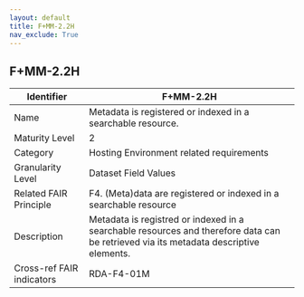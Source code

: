 ```yaml
---
layout: default
title: F+MM-2.2H
nav_exclude: True
---
```


## F+MM-2.2H

| Identifier | F+MM-2.2H |
| ---------- | ----------|
| Name | Metadata is registered or indexed in a searchable resource. |
| Maturity Level | 2 |
| Category | Hosting Environment related requirements |
| Granularity Level | Dataset Field Values |
| Related FAIR Principle | F4. (Meta)data are registered or indexed in a searchable resource |
| Description | Metadata is registred or indexed in a searchable resources and therefore data can be retrieved via its metadata descriptive elements. |
| Cross-ref FAIR indicators | RDA-F4-01M |
